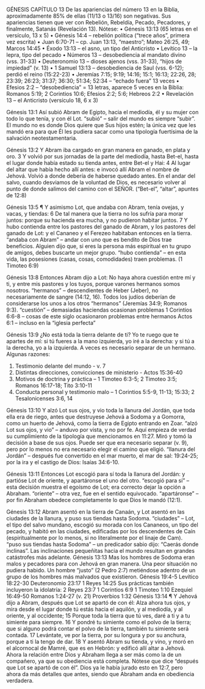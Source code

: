 GÉNESIS CAPÍTULO 13
De las apariencias del número 13 en la Biblia, aproximadamente 85% de ellas (11/13 o 13/16) son negativas. Sus apariencias tienen que ver con Rebelión, Rebeldía, Pecado, Pecadores, y finalmente, Satanás (Revelación 13). Nótese:
•	Génesis 13:13 (65 letras en el versículo, 13 x 5)
•	Génesis 14:4 – rebelión política (“trece años”, primera vez escrita)
•	Juan 6:70-71 – cp. Juan 13:13, “maestro”; Mateo 26:25, 49; Marcos 14:45
•	Éxodo 13:13 – el asno, un tipo del Anticristo
•	Levítico 13 – la lepra, tipo del pecado
•	Números 13 – desobediencia al mandato divino (vss. 31-33)
•	Deuteronomio 13 – dioses ajenos (vss. 31-33), “hijos de impiedad” (v. 13)
•	1 Samuel 13:13 – desobediencia de Saul (vss. 6-12); perdió el reino (15:22-23)
•	Jeremías 7:15; 9:19; 14:16; 15:1; 16:13; 22:26, 28; 23:39; 26:23; 31:37; 36:30; 51:34; 52:34 – “echado fuera” 13 veces
•	Efesios 2:2 – “desobediencia” = 13 letras, aparece 5 veces en la Biblia: Romanos 5:19; 2 Corintios 10:6; Efesios 2:2; 5:6; Hebreos 2:2
•	Revelación 13 – el Anticristo (versículo 18, 6 x 3)

Génesis 13:1 Así subió Abram de Egipto, hacia el mediodía, él y su mujer con todo lo que tenía, y con él Lot.
“subió” – salir del mundo es siempre “subir”. El mundo no es donde Dios quiere que Sus hijos estén; la única vez que les mandó era para que Él les pudiera sacar como una tipología fuertísima de la salvación neotestamentaria.

Génesis 13:2 Y Abram iba cargado en gran manera en ganado, en plata y oro.
3 Y volvió por sus jornadas de la parte del mediodía, hasta Bet-el, hasta el lugar donde había estado su tienda antes, entre Bet-el y Hai:
4 Al lugar del altar que había hecho allí antes: e invocó allí Abram el nombre de Jehová.
Volvió a donde debería de haberse quedado antes. En el andar del salvo, cuando desviamos de la voluntad de Dios, es necesario volver al punto de donde salimos del camino con el SEÑOR. (“Bet-el”, “altar”, apuntes de 12:8)

Génesis 13:5 ¶ Y asimismo Lot, que andaba con Abram, tenía ovejas, y vacas, y tiendas:
6 De tal manera que la tierra no los sufría para morar juntos: porque su hacienda era mucha, y no pudieron habitar juntos.
7 Y hubo contienda entre los pastores del ganado de Abram, y los pastores del ganado de Lot: y el Cananeo y el Ferezeo habitaban entonces en la tierra.
“andaba con Abram” – andar con uno que es bendito de Dios trae beneficios. Alguien dijo que, si eres la persona más espiritual en tu grupo de amigos, debes buscarte un mejor grupo.
“hubo contienda” – en esta vida, las posesiones (casas, cosas, comodidades) traen problemas. (1 Timoteo 6:9)

Génesis 13:8 Entonces Abram dijo a Lot: No haya ahora cuestión entre mí y ti, y entre mis pastores y los tuyos, porque varones hermanos somos nosotros.
“hermanos” – descendientes de Heber (Jeber), no necesariamente de sangre (14:12, 16). Todos los judíos deberían de considerarse los unos a los otros “hermanos” (Jeremías 34:9; Romanos 9:3).
“cuestión” – demasiadas haciendas ocasionan problemas
1 Corintios 6:6-8 – cosas de este siglo ocasionaron problemas entre hermanos
Actos 6:1 – incluso en la “iglesia perfecta”

Génesis 13:9 ¿No está toda la tierra delante de ti? Yo te ruego que te apartes de mí: si tú fueres a la mano izquierda, yo iré a la derecha: y si tú a la derecha, yo a la izquierda.
A veces es necesario separar de un hermano. Algunas razones:
1.	Testimonio delante del mundo - v. 7
2.	Distintas direcciones, convicciones de ministerio - Actos 15:36-40
3.	Motivos de doctrina y práctica – 1 Timoteo 6:3-5; 2 Timoteo 3:5; Romanos 16:17-18; Tito 3:10-11
4.	Conducta personal y testimonio malo – 1 Corintios 5:5-9, 11-13; 15:33; 2 Tesalonicenses 3:6, 14

Génesis 13:10 Y alzó Lot sus ojos, y vio toda la llanura del Jordán, que toda ella era de riego, antes que destruyese Jehová a Sodoma y a Gomorra, como un huerto de Jehová, como la tierra de Egipto entrando en Zoar.
“alzó Lot sus ojos, y vio” – anduvo por vista, y no por fe. Aquí empieza de verdad su cumplimiento de la tipología que mencionamos en 11:27. Miró y tomó la decisión a base de sus ojos. Puede ser que era necesario separar (v. 9), pero por lo menos no era necesario elegir el camino que eligió.
“llanura del Jordán” – después fue convertido en el mar muerto, el mar de sal: 19:24-25; por la ira y el castigo de Dios: Isaías 34:6-10.

Génesis 13:11 Entonces Lot escogió para sí toda la llanura del Jordán: y partióse Lot de oriente, y apartáronse el uno del otro.
“escogió para sí” – esta decisión muestra el egoísmo de Lot; era correcto dejar la opción a Abraham.
“oriente” – otra vez, fue en el sentido equivocado.
“apartáronse” – por fin Abraham obedece completamente lo que Dios le mandó (12:1).

Génesis 13:12 Abram asentó en la tierra de Canaán, y Lot asentó en las ciudades de la llanura, y puso sus tiendas hasta Sodoma.
“ciudades” – Lot, el tipo del salvo mundano, escogió su morada con los Cananeos, un tipo del pecado, y habitó en las ciudades, edificadas por los descendentes de Caín (espiritualmente por lo menos, si no literalmente por el linaje de Cam).
“puso sus tiendas hasta Sodoma” – un predicador sabio dijo: “Caerás donde inclinas”. Las inclinaciones pequeñitas hacia el mundo resultan en grandes catástrofes más adelante.
Génesis 13:13 Mas los hombres de Sodoma eran malos y pecadores para con Jehová en gran manera.
Una peor situación no pudiera habido. Un hombre “justo” (2 Pedro 2:7) metiéndose adentro de un grupo de los hombres más malvados que existieron.
Génesis 19:4-5
Levítico 18:22-30
Deuteronomio 23:17
1 Reyes 14:25
Sus prácticas también incluyeron la idolatría:
2 Reyes 23:7
1 Corintios 6:9
1 Timoteo 1:10
Ezequiel 16:49-50
Romanos 1:24-27 (v. 21)
Proverbios 1:32
Génesis 13:14 ¶ Y Jehová dijo a Abram, después que Lot se apartó de con él: Alza ahora tus ojos, y mira desde el lugar donde tú estás hacia el aquilón, y al mediodía, y al oriente, y al occidente;
15 Porque toda la tierra que tú ves, daré a ti y a tu simiente para siempre.
16 Y pondré tu simiente como el polvo de la tierra; que si alguno podrá contar el polvo de la tierra, también tu simiente será contada.
17 Levántate, ve por la tierra, por su longura y por su anchura, porque a ti la tengo de dar.
18 Y asentó Abram su tienda, y vino, y moró en el alcornocal de Mamré, que es en Hebrón: y edificó allí altar a Jehová.
Ahora la relación entre Dios y Abraham llega a ser más como la de un compañero, ya que su obediencia está completa. Nótese que dice “después que Lot se apartó de con él”. Dios ya le había jurado esto en 12:7, pero ahora da más detalles que antes, siendo que Abraham anda en obediencia verdadera.
